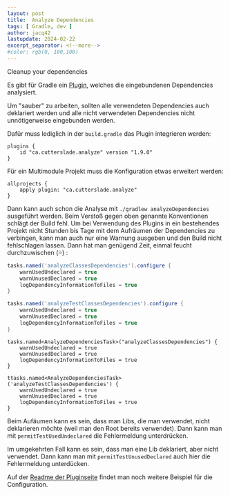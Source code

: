 ```yaml
---
layout: post
title:  Analyze Dependencies
tags: [ Gradle, dev ]
author: jacq42
lastupdate: 2024-02-22
excerpt_separator: <!--more-->
#color: rgb(0, 100,100)
---
```


Cleanup your dependencies

<!--more-->

Es gibt für Gradle ein [Plugin](https://github.com/gradle-dependency-analyze/gradle-dependency-analyze), welches die eingebundenen Dependencies analysiert.

Um "sauber" zu arbeiten, sollten alle verwendeten Dependencies auch deklariert werden und alle nicht verwendeten Dependencies nicht unnötigerweise eingebunden werden.

Dafür muss lediglich in der `build.gradle` das Plugin integrieren werden:
```
plugins {
    id "ca.cutterslade.analyze" version "1.9.0"
}
```

Für ein Multimodule Projekt muss die Konfiguration etwas erweitert werden:
```
allprojects {
    apply plugin: "ca.cutterslade.analyze"
}
```

Dann kann auch schon die Analyse mit `./gradlew analyzeDependencies` ausgeführt werden. Beim Verstoß gegen oben genannte Konventionen schlägt der Build fehl.
Um bei Verwendung des Plugins in ein bestehendes Projekt nicht Stunden bis Tage mit dem Aufräumen der Dependencies zu verbingen, kann man auch nur eine Warnung ausgeben und den Build nicht fehlschlagen lassen. Dann hat man genügend Zeit, einmal feucht durchzuwischen (:sweat_drops:) :
```groovy
tasks.named('analyzeClassesDependencies').configure {
    warnUsedUndeclared = true
    warnUnusedDeclared = true
    logDependencyInformationToFiles = true
}

tasks.named('analyzeTestClassesDependencies').configure {
    warnUsedUndeclared = true
    warnUnusedDeclared = true
    logDependencyInformationToFiles = true
}
```
```
tasks.named<AnalyzeDependenciesTask>("analyzeClassesDependencies") {
    warnUsedUndeclared = true
    warnUnusedDeclared = true
    logDependencyInformationToFiles = true
}

ttasks.named<AnalyzeDependenciesTask>('analyzeTestClassesDependencies') {
    warnUsedUndeclared = true
    warnUnusedDeclared = true
    logDependencyInformationToFiles = true
}
```

Beim Aufäumen kann es sein, dass man Libs, die man verwendet, nicht deklarieren möchte (weil man den Root bereits verwendet).
Dann kann man mit `permitTestUsedUndeclared` die Fehlermeldung unterdrücken.

Im umgekehrten Fall kann es sein, dass man eine Lib deklariert, aber nicht verwendet.
Dann kann man mit `permitTestUnusedDeclared` auch hier die Fehlermeldung unterdücken. 

Auf der [Readme der Pluginseite]((https://github.com/gradle-dependency-analyze/gradle-dependency-analyze)) findet man noch weitere Beispiel für die Configuration.